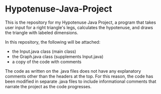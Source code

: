 Hypotenuse-Java-Project
=======================

This is the repository for my Hypotenuse Java Project, a program that takes user input for a right triangle's legs, calculates the hypotenuse, and draws the triangle with labeled dimensions.

In this repository, the following will be attached:
  - the Input.java class (main class)
  - the Graph.java class (supplements Input.java)
  - a copy of the code with comments

The code as written on the .java files does not have any explanatory comments other than the headers at the top. For this reason, the code has been modified in separate .java files to include informational comments that narrate the project as the code progresses.
